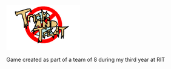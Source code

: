 <img src="https://raw.githubusercontent.com/Nolnocn/Trick-and-Treat/master/Assets/Joe's%20Crappy%20Crap/TitleLogo.png" alt="Trick and Treat Logo" width="194" height="120">

Game created as part of a team of 8 during my third year at RIT

